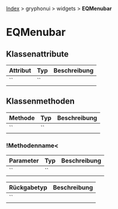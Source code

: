 [Index](../../../index.md) > gryphonui > widgets > **EQMenubar**

# EQMenubar

## Klassenattribute

| Attribut | Typ | Beschreibung |
| ------ | ------ | ------ |
| `` | `` | | 

## Klassenmethoden

| Methode | Typ | Beschreibung |
| ------ | ------ | ------ |
| `` | `` | | 

### !Methodenname<

| Parameter | Typ | Beschreibung |
| ------ | ------ | ------ |
| `` | `` | | 

| Rückgabetyp | Beschreibung |
| ------ | ------ |
| `` | | 